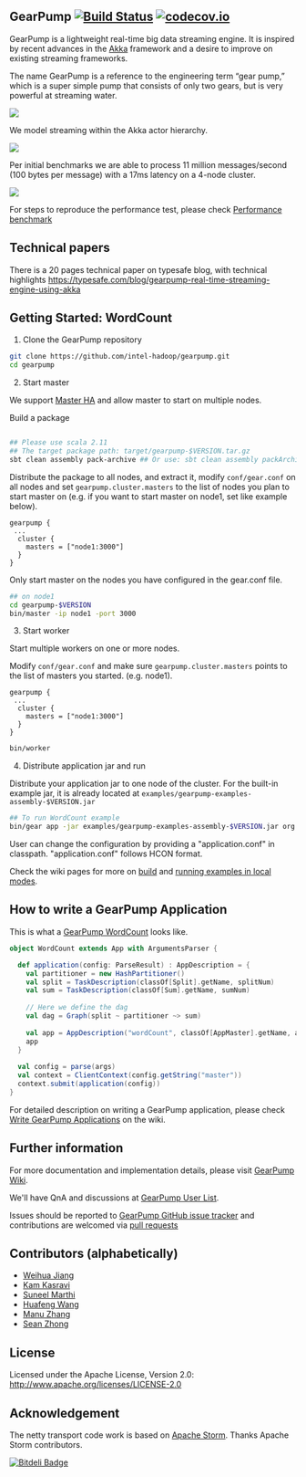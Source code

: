## GearPump [![Build Status](https://travis-ci.org/intel-hadoop/gearpump.svg?branch=master)](https://travis-ci.org/intel-hadoop/gearpump?branch=master) [![codecov.io](https://codecov.io/github/intel-hadoop/gearpump/coverage.svg?branch=master)](https://codecov.io/github/intel-hadoop/gearpump?branch=master)
 
GearPump is a lightweight real-time big data streaming engine. It is inspired by recent advances in the [Akka](https://github.com/akka/akka) framework and a desire to improve on existing streaming frameworks.

The	name	GearPump	is	a	reference to	the	engineering term “gear	pump,”	which	is	a	super simple
pump	that	consists of	only	two	gears,	but	is	very	powerful at	streaming water.

![](https://raw.githubusercontent.com/clockfly/gearpump/master/doc/logo/logo.png)

We model streaming within the Akka actor hierarchy.

![](https://raw.githubusercontent.com/intel-hadoop/gearpump/master/doc/actor_hierarchy.png)

Per initial benchmarks we are able to process 11 million messages/second (100 bytes per message) with a 17ms latency on a 4-node cluster.

![](https://raw.githubusercontent.com/intel-hadoop/gearpump/master/doc/dashboard.png)

For steps to reproduce the performance test, please check [Performance benchmark](https://github.com/intel-hadoop/gearpump/wiki/How-we-do-benchmark)

## Technical papers
There is a 20 pages technical paper on typesafe blog, with technical highlights https://typesafe.com/blog/gearpump-real-time-streaming-engine-using-akka


## Getting Started: WordCount

1. Clone the GearPump repository

  ```bash
  git clone https://github.com/intel-hadoop/gearpump.git
  cd gearpump
  ```

2. Start master

  We support [Master HA](https://github.com/intel-hadoop/gearpump/wiki/Run-Examples#master-ha) and allow master to start on multiple nodes. 

  Build a package

  ```bash
  
  ## Please use scala 2.11
  ## The target package path: target/gearpump-$VERSION.tar.gz
  sbt clean assembly pack-archive ## Or use: sbt clean assembly packArchive
  ```
  
  Distribute the package to all nodes, and extract it, modify `conf/gear.conf` on all nodes and set `gearpump.cluster.masters` to the list of nodes you plan to start master on (e.g. if you want to start master on node1, set like example below).

  ```
  gearpump {
   ...
    cluster {
      masters = ["node1:3000"]
    }
  }
  ```

  Only start master on the nodes you have configured in the gear.conf file.

  ```bash
  ## on node1
  cd gearpump-$VERSION
  bin/master -ip node1 -port 3000
  ```

3. Start worker

  Start multiple workers on one or more nodes. 
  
  Modify `conf/gear.conf` and make sure `gearpump.cluster.masters` points to the list of masters you started.  (e.g. node1).

  ```
  gearpump {
   ...
    cluster {
      masters = ["node1:3000"]
    }
  }
  ```

  ```bash
  bin/worker
  ```

4. Distribute application jar and run

  Distribute your application jar to one node of the cluster. For the built-in example jar, it is already located at `examples/gearpump-examples-assembly-$VERSION.jar`

  ```bash
  ## To run WordCount example
  bin/gear app -jar examples/gearpump-examples-assembly-$VERSION.jar org.apache.gearpump.streaming.examples.wordcount.WordCount -master node1:3000
  ```
  
  User can change the configuration by providing a "application.conf" in classpath. "application.conf" follows HCON format.

Check the wiki pages for more on [build](https://github.com/intel-hadoop/gearpump/wiki/Build) and [running examples in local modes](https://github.com/intel-hadoop/gearpump/wiki/Run-Examples).

## How to write a GearPump Application

This is what a [GearPump WordCount](https://github.com/intel-hadoop/gearpump/tree/master/examples/wordcount/src/main/scala/org/apache/gearpump/streaming/examples/wordcount) looks like.

  ```scala
  object WordCount extends App with ArgumentsParser {

    def application(config: ParseResult) : AppDescription = {
      val partitioner = new HashPartitioner()
      val split = TaskDescription(classOf[Split].getName, splitNum)
      val sum = TaskDescription(classOf[Sum].getName, sumNum)
      
      // Here we define the dag
      val dag = Graph(split ~ partitioner ~> sum)
      
      val app = AppDescription("wordCount", classOf[AppMaster].getName, appConfig, dag)
      app
    }
    
    val config = parse(args)
    val context = ClientContext(config.getString("master"))
    context.submit(application(config))
  }
  ```

For detailed description on writing a GearPump application, please check [Write GearPump Applications](https://github.com/intel-hadoop/gearpump/wiki/Write-GearPump-Applications) on the wiki.

## Further information

For more documentation and implementation details, please visit [GearPump Wiki](https://github.com/intel-hadoop/gearpump/wiki).

We'll have QnA and discussions at [GearPump User List](https://groups.google.com/forum/#!forum/gearpump-user).

Issues should be reported to [GearPump GitHub issue tracker](https://github.com/intel-hadoop/gearpump/issues) and contributions are welcomed via [pull requests](https://github.com/intel-hadoop/gearpump/pulls)

## Contributors (alphabetically)

* [Weihua Jiang](https://github.com/whjiang)
* [Kam Kasravi](https://github.com/kkasravi)
* [Suneel Marthi](https://github.com/smarthi)
* [Huafeng Wang](https://github.com/huafengw)
* [Manu Zhang](https://github.com/manuzhang)
* [Sean Zhong](https://github.com/clockfly)

## License

Licensed under the Apache License, Version 2.0: http://www.apache.org/licenses/LICENSE-2.0

## Acknowledgement

The netty transport code work is based on [Apache Storm](http://storm.apache.org). Thanks Apache Storm contributors.


[![Bitdeli Badge](https://d2weczhvl823v0.cloudfront.net/huafengw/gearpump/trend.png)](https://bitdeli.com/free "Bitdeli Badge")

